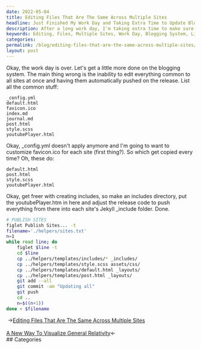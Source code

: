 ```yaml
---
date: 2022-05-04
title: Editing Files That Are The Same Across Multiple Sites
headline: Just Finished My Work Day and Taking Extra Time to Update Blogging System
description: After a long work day, I'm taking extra time to make sure my blogging system is up-to-date. I'm creating a list of common files to edit, as well as a list of files that need to be copied for each release. I'm also setting up an 'includes' directory and adjusting the release code to make sure everything is pushed properly. Ready to get your blogging system up-to-date? Read on to find out how!
keywords: Editing, Files, Multiple Sites, Work Day, Blogging System, List, Common Files, Edit, Copy, Release, Includes, Directory, Adjust, Push
categories: 
permalink: /blog/editing-files-that-are-the-same-across-multiple-sites/
layout: post
---
```



Okay, the work day is over. Let's get a little more done on the blogging
system. The main thing wrong is the inability to edit everything common to all
sites at once and having them automatically pushed on the release. List all the
common stuff:

    _config.yml
    default.html
    favicon.ico
    index.md
    journal.md
    post.html
    style.scss
    youtubePlayer.html

Okay, \_config.yml doesn't apply anymore and I'm going to want to customize
favicon.ico for each site (first thing?). So which get copied every time? Oh,
these do:

    default.html
    post.html
    style.scss
    youtubePlayer.html

Okay, get freer with creating includes, so make an includes directory, put the
youtubePlayer.htm in here and adjust the release code to push everything from
there into each site's Jekyll \_include folder. Done.

```bash
# PUBLISH SITES
figlet Publish Sites... -t
filename='./helpers/sites.txt'
n=1
while read line; do
    figlet $line -t
    cd $line
    cp ../helpers/templates/includes/* _includes/
    cp ../helpers/templates/style.scss assets/css/
    cp ../helpers/templates/default.html _layouts/
    cp ../helpers/templates/post.html _layouts/
    git add --all
    git commit -am "Updating all"
    git push
    cd ..
    n=$((n+1))
done < $filename
```
<div class="post-nav"><div class="post-nav-prev"><span class="arrow">&nbsp;&rarr;</span><a href="/blog/editing-files-that-are-the-same-across-multiple-sites/">Editing Files That Are The Same Across Multiple Sites</a></div> &nbsp; <div class="post-nav-next"><a href="/blog/a-new-way-to-visualize-general-relativity/">A New Way To Visualize General Relativity</a><span class="arrow">&larr;&nbsp;</span></div></div>
## Categories

<ul></ul>